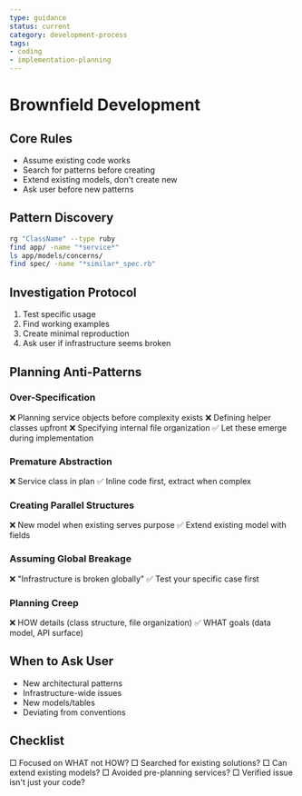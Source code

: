 ```yaml
---
type: guidance
status: current
category: development-process
tags:
- coding
- implementation-planning
---
```


# Brownfield Development

## Core Rules
- Assume existing code works
- Search for patterns before creating
- Extend existing models, don't create new
- Ask user before new patterns

## Pattern Discovery
```bash
rg "ClassName" --type ruby
find app/ -name "*service*"
ls app/models/concerns/
find spec/ -name "*similar*_spec.rb"
```

## Investigation Protocol
1. Test specific usage
2. Find working examples
3. Create minimal reproduction
4. Ask user if infrastructure seems broken

## Planning Anti-Patterns

### Over-Specification
❌ Planning service objects before complexity exists
❌ Defining helper classes upfront
❌ Specifying internal file organization
✅ Let these emerge during implementation

### Premature Abstraction
❌ Service class in plan
✅ Inline code first, extract when complex

### Creating Parallel Structures
❌ New model when existing serves purpose
✅ Extend existing model with fields

### Assuming Global Breakage
❌ "Infrastructure is broken globally"
✅ Test your specific case first

### Planning Creep
❌ HOW details (class structure, file organization)
✅ WHAT goals (data model, API surface)

## When to Ask User
- New architectural patterns
- Infrastructure-wide issues
- New models/tables
- Deviating from conventions

## Checklist
□ Focused on WHAT not HOW?
□ Searched for existing solutions?
□ Can extend existing models?
□ Avoided pre-planning services?
□ Verified issue isn't just your code?